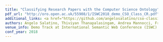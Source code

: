 ```yaml
---
title: "Classifying Research Papers with the Computer Science Ontology"
pdf_url: "http://oro.open.ac.uk/55908/1/ISWC2018_demo_CSO_Class_CR.pdf"
additional_links: <a href="https://github.com/angelosalatino/cso-classifier">Code</a>
authors: Angelo Salatino, Thiviyan Thanapalasingam, Andrea Mannocci, Francesco Osborne and Enrico Motta
venue_info: Demo Track at International Semantic Web Conference (ISWC) 2018
conf_year: 2018
---
```

